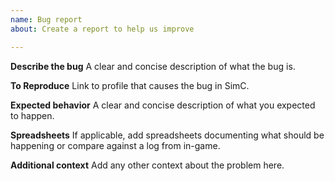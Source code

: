 ```yaml
---
name: Bug report
about: Create a report to help us improve

---
```


**Describe the bug**
A clear and concise description of what the bug is.

**To Reproduce**
Link to profile that causes the bug in SimC.

**Expected behavior**
A clear and concise description of what you expected to happen.

**Spreadsheets**
If applicable, add spreadsheets documenting what should be happening or compare against a log from in-game.

**Additional context**
Add any other context about the problem here.
